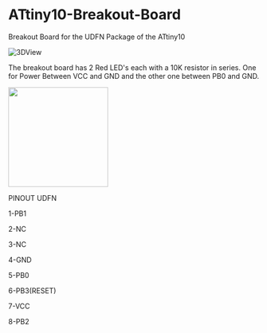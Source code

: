 # ATtiny10-Breakout-Board
Breakout Board for the UDFN Package of the ATtiny10

![3DView](https://github.com/MiguelAReis/ATtiny10-Breakout-Board/blob/master/Pictures/3DView.png)

The breakout board has 2 Red LED's each with a 10K resistor in series. One for Power Between VCC and GND and the other one between PB0 and GND.
<p align="left">
<img src="https://github.com/MiguelAReis/ATtiny10-Breakout-Board/blob/master/Pictures/StatusLED0.5Hz.gif?raw=true" width="200"/>
</p>

PINOUT UDFN

1-PB1

2-NC

3-NC

4-GND

5-PB0

6-PB3(RESET)

7-VCC

8-PB2
